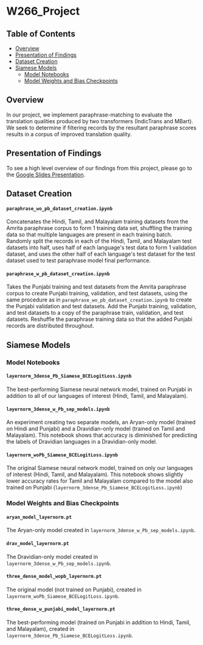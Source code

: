 # W266_Project

## Table of Contents  
- [Overview](#overview)  
- [Presentation of Findings](#presentation)
- [Dataset Creation](#dataset-creation)
- [Siamese Models](#siamese-models)
    - [Model Notebooks](#siamese-model-notebooks)
    - [Model Weights and Bias Checkpoints](#siamese-w-b)    

## Overview <a name="overview"></a>
In our project, we implement paraphrase-matching to evaluate the translation qualities produced by two transformers (IndicTrans and MBart). We seek to determine if filtering records by the resultant paraphrase scores results in a corpus of improved translation quality.

## Presentation of Findings <a name="presentation"></a>
To see a high level overview of our findings from this project, please go to the [Google Slides Presentation](https://docs.google.com/presentation/d/1DtTs9N8rKzuyIbOM5BIr9Fj5rrlIxkeOUFAeWmrXhq4/edit?usp=sharing).

## Dataset Creation <a name="dataset-creation"></a>
#### `paraphrase_wo_pb_dataset_creation.ipynb`

Concatenates the Hindi, Tamil, and Malayalam training datasets from the Amrita paraphrase corpus to form 1 training data set, shuffling the training data so that multiple languages are present in each training batch. Randomly split the records in each of the Hindi, Tamil, and Malayalam test datasets into half, uses half of each language's test data to form 1 validation dataset, and uses the other half of each language's test dataset for the test dataset used to test paraphrase model final performance.

#### `paraphrase_w_pb_dataset_creation.ipynb`

Takes the Punjabi training and test datasets from the Amrita paraphrase corpus to create Punjabi training, validation, and test datasets, using the same procedure as in `paraphrase_wo_pb_dataset_creation.ipynb` to create the Punjabi validation and test datasets. Add the Punjabi training, validation, and test datasets to a copy of the paraphrase train, validation, and test datasets. Reshuffle the paraphrase training data so that the added Punjabi records are distributed throughout.

## Siamese Models <a name="siamese-models"></a>
### Model Notebooks <a name="siamese-model-notebooks"></a>
#### `layernorm_3dense_Pb_Siamese_BCELogitLoss.ipynb`

The best-performing Siamese neural network model, trained on Punjabi in addition to all of our languages of interest (Hindi, Tamil, and Malayalam).

#### `layernorm_3dense_w_Pb_sep_models.ipynb`

An experiment creating two separate models, an Aryan-only model (trained on Hindi and Punjabi) and a Dravidian-only model (trained on Tamil and Malayalam). This notebook shows that accuracy is diminished for predicting the labels of Dravidian languages in a Dravidian-only model.

#### `layernorm_woPb_Siamese_BCELogitLoss.ipynb`

The original Siamese neural network model, trained on only our languages of interest (Hindi, Tamil, and Malayalam). This notebook shows slightly lower accuracy rates for Tamil and Malayalam compared to the model also trained on Punjabi (`layernorm_3dense_Pb_Siamese_BCELogitLoss.ipynb`)

### Model Weights and Bias Checkpoints <a name="siamese-w-b"></a>
#### `aryan_model_layernorm.pt`

The Aryan-only model created in `layernorm_3dense_w_Pb_sep_models.ipynb`.

#### `drav_model_layernorm.pt`

The Dravidian-only model created in `layernorm_3dense_w_Pb_sep_models.ipynb`.

#### `three_dense_model_wopb_layernorm.pt`

The original model (not trained on Punjabi), created in `layernorm_woPb_Siamese_BCELogitLoss.ipynb`.

#### `three_dense_w_punjabi_model_layernorm.pt`

The best-performing model (trained on Punjabi in addition to Hindi, Tamil, and Malayalam), created in `layernorm_3dense_Pb_Siamese_BCELogitLoss.ipynb`.
